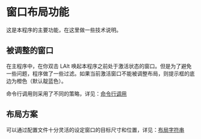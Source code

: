窗口布局功能
===

这是本程序的主要功能，在这里做一些技术说明。

## 被调整的窗口

在主程序中，在你双击 LAlt 唤起本程序之前处于激活状态的窗口。但是为了避免一些问题，程序做了一些过滤。如果当前激活窗口不能被调整布局，则提示框的底边为橙色（默认靛蓝色）。

命令行调用则采用了不同的策略，详见：[命令行调用](./命令行调用.md)

## 布局方案

可以通过配置文件十分灵活的设定窗口的目标尺寸和位置，详见：[布局字符串](./布局字符串.md)